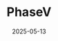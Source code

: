 ---  
layout: startup_page  
title: "PhaseV"  
id: "phasevtrials.com"  
permalink: "/phasevphasevtrials.com05132025/"  
website: "https://phasevtrials.com/"  
funding_round: "Series A"  
funding_amount: "$50M"  
investors: "Accel, Insight Partners, Viola Ventures, EXOR, LionBird"  
about: "PhaseV develops advanced AI/ML solutions to optimize clinical development. Their platform helps biopharma sponsors and CROs design and execute clinical trials more efficiently, analyze data to uncover treatment effects, and inform R&D decisions. PhaseV's platform has demonstrated a reduction in trial costs, enrollment size/duration, and increased the likelihood of trial success."  
markets: "AI, Biotech, Pharma"  
hq: "Boston, Massachusetts, United States"  
founded_year: "2023"  
linkedin: "https://www.linkedin.com/company/phasevtrials"  
twitter: ""  
instagram: ""  
facebook: ""  
crunchbase: "https://www.crunchbase.com/organization/phasev"  
pitchbook: "https://pitchbook.com/profiles/company/529211-08"  

date_display: "13-May-2025"  
date: "2025-05-13"

# SEO Optimization  
meta_title: "PhaseV - Series A Funding ($50M)"  
meta_description: "PhaseV, PhaseV develops advanced AI/ML solutions to optimize clinical development. Their platform helps biopharma sponsors and CROs design and execute clinica..."  
meta_keywords: "PhaseV, AI, Biotech, Pharma, Series A funding"  
canonical_url: "https://startup.projectstartups.com/phasevphasevtrials.com05132025/"  
---